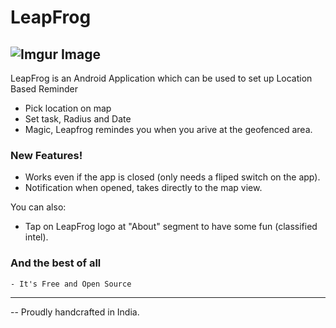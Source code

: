# LeapFrog
![Imgur Image](https://github.com/theflyingmachine/LeapFrog/blob/master/app/src/main/res/mipmap-xxxhdpi/ic_launcher.png)
-----------------------------------------



LeapFrog is an Android Application which can be used to set up Location Based Reminder

  - Pick location on map
  - Set task, Radius and Date
  - Magic, Leapfrog remindes you when you arive at the geofenced area.

### New Features!

  - Works even if the app is closed (only needs a fliped switch on the app).
  - Notification when opened, takes directly to the map view.


You can also:
  - Tap on LeapFrog logo at "About" segment to have some fun (classified intel).

### And the best of all

    - It's Free and Open Source
    
    
    
----------------------------------------
 -- Proudly handcrafted in India.

